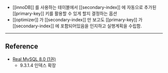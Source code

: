 - [[innoDB]] 를 사용하는 테이블에서 [[secondary-index]] 에 자동으로 추가된 [[primary-key]] 키를 활용할 수 있게 할지 결정하는 옵션
- [[optimizer]] 가 [[secondary-index]] 만 보고도 [[primary-key]] 가 [[secondary-index]] 에 포함되어있음을 인지하고 실행계획을 수립함.

---
## Reference
 -  [Real MySQL 8.0 (1권)](https://product.kyobobook.co.kr/detail/S000001766482)
	- 9.3.1.4 인덱스 확장